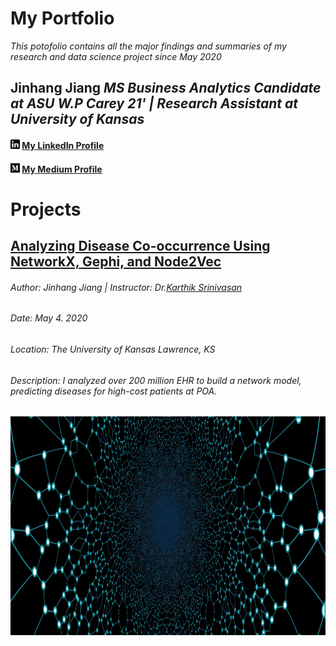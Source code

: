 # My Portfolio
*This potofolio contains all the major findings and summaries of my research and data science project since May 2020*
## Jinhang Jiang  *MS Business Analytics Candidate at ASU W.P Carey 21' | Research Assistant at University of Kansas*
#### <img src="images/linkedin.png" width="15" height="15"> [My LinkedIn Profile](https://www.linkedin.com/in/jinhangjiang/)
#### <img src="images/medium.png" width="15" height="15"> [My Medium Profile](https://medium.com/@jinhangjiang)


# Projects

## [Analyzing Disease Co-occurrence Using NetworkX, Gephi, and Node2Vec](https://medium.com/analytics-vidhya/analyzing-disease-co-occurrence-using-networkx-gephi-and-node2vec-53941da35a0f)
###### Author: Jinhang Jiang  | Instructor: Dr.[Karthik Srinivasan](https://business.ku.edu/karthik-srinivasan)
###### Date: May 4. 2020
###### Location: The University of Kansas *Lawrence, KS*
###### Description: I analyzed over 200 million EHR to build a network model, predicting diseases for high-cost patients at POA.

<a href="https://medium.com/analytics-vidhya/analyzing-disease-co-occurrence-using-networkx-gephi-and-node2vec-53941da35a0f">
<img src="images/network-3849202_1920.jpg" width="1000" height="350" alt="https://medium.com/analytics-vidhya/analyzing-disease-co-occurrence-using-networkx-gephi-and-node2vec-53941da35a0f">
</a>
